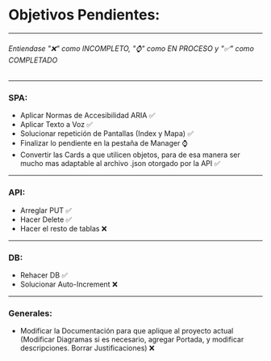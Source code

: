 # Objetivos Pendientes:
---------------------
###### Entiendase "❌" como INCOMPLETO, "⌚" como EN PROCESO y "✅" como COMPLETADO
---------------------
### SPA:
- Aplicar Normas de Accesibilidad ARIA ✅
- Aplicar Texto a Voz ✅
- Solucionar repetición de Pantallas (Index y Mapa) ✅
- Finalizar lo pendiente en la pestaña de Manager ⌚
- Convertir las Cards a que utilicen objetos, para de esa manera ser mucho mas adaptable al archivo .json otorgado por la API ✅
---------------------
### API:
- Arreglar PUT ✅
- Hacer Delete ✅
- Hacer el resto de tablas ❌
---------------------
### DB:
- Rehacer DB ✅
- Solucionar Auto-Increment ❌
---------------------
### Generales:
- Modificar la Documentación para que aplique al proyecto actual (Modificar Diagramas si es necesario, agregar Portada, y modificar descripciones. Borrar Justificaciones) ❌
